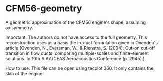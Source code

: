 # CFM56-geometry
A geometric approximation of the CFM56 engine's shape, assuming axisymmetry.

Important: 
The authors do not have access to the full geometry. This reconstruction uses as a basis the in-duct formulation given in Ovenden's article (Ovenden, N., Eversman, W., & Rienstra, S. (2004). Cut-on cut-off transition in flow ducts: comparing multiple-scales and finite-element solutions. In 10th AIAA/CEAS Aeroacoustics Conference (p. 2945).).

How to use:
This file can be open using tecplot 360. It only contains the skin of the engine.
